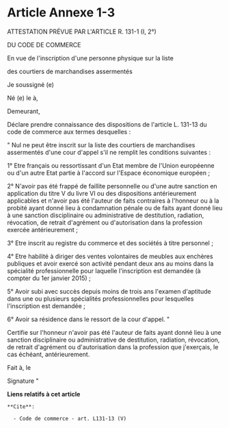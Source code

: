 # Article Annexe 1-3

ATTESTATION PRÉVUE PAR L'ARTICLE R. 131-1 (I, 2°) 

DU CODE DE COMMERCE 

En vue de l'inscription d'une personne physique sur la liste 

des courtiers de marchandises assermentés 

Je soussigné (e) 

Né (e) le à, 

Demeurant, 

Déclare prendre connaissance des dispositions de l'article L. 131-13 du code de commerce aux termes desquelles : 

" Nul ne peut être inscrit sur la liste des courtiers de marchandises assermentés d'une cour d'appel s'il ne remplit les
conditions suivantes : 

1° Etre français ou ressortissant d'un Etat membre de l'Union européenne ou d'un autre Etat partie à l'accord sur l'Espace
économique européen ; 

2° N'avoir pas été frappé de faillite personnelle ou d'une autre sanction en application du titre V du livre VI ou des
dispositions antérieurement applicables et n'avoir pas été l'auteur de faits contraires à l'honneur ou à la probité ayant
donné lieu à condamnation pénale ou de faits ayant donné lieu à une sanction disciplinaire ou administrative de destitution,
radiation, révocation, de retrait d'agrément ou d'autorisation dans la profession exercée antérieurement ; 

3° Etre inscrit au registre du commerce et des sociétés à titre personnel ; 

4° Etre habilité à diriger des ventes volontaires de meubles aux enchères publiques et avoir exercé son activité pendant deux
ans au moins dans la spécialité professionnelle pour laquelle l'inscription est demandée (à compter du 1er janvier 2015) ; 

5° Avoir subi avec succès depuis moins de trois ans l'examen d'aptitude dans une ou plusieurs spécialités professionnelles
pour lesquelles l'inscription est demandée ; 

6° Avoir sa résidence dans le ressort de la cour d'appel. " 

Certifie sur l'honneur n'avoir pas été l'auteur de faits ayant donné lieu à une sanction disciplinaire ou administrative de
destitution, radiation, révocation, de retrait d'agrément ou d'autorisation dans la profession que j'exerçais, le cas
échéant, antérieurement. 

Fait à, le 

Signature "

**Liens relatifs à cet article**

	**Cite**:

	  - Code de commerce - art. L131-13 (V)
